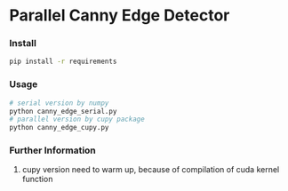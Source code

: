 # Parallel Canny Edge Detector
### Install
```bash
pip install -r requirements
```

### Usage
```bash
# serial version by numpy
python canny_edge_serial.py
# parallel version by cupy package
python canny_edge_cupy.py
```

### Further Information
1. cupy version need to warm up, because of compilation of cuda kernel function